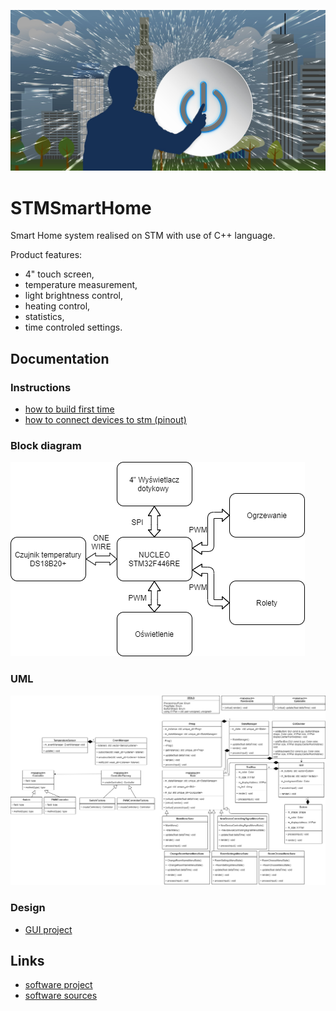 ![ReadMe](docs/assets/ReadMe.jpg)

# STMSmartHome
Smart Home system realised on STM with use of C++ language. 

Product features:
* 4" touch screen,
* temperature measurement,
* light brightness control,
* heating control,
* statistics,
* time controled settings.

## Documentation
### Instructions
* [how to build first time](docs/BUILDING.md "BUILD.md")
* [how to connect devices to stm (pinout)](docs/PINOUT.md "PINOUT.md")

### Block diagram
![BlockDiagram](docs/BlockDiagram.png)

### UML
![UML](docs/assets/UML.png)

### Design
* [GUI project](docs/GUIProject.md "GUIProject.md")

## Links
* [software project](/src/sw/MDK-ARM/ "software_project")
* [software sources](/src/sw/Core/ "software_sources")
